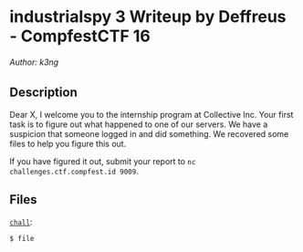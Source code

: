 # industrialspy 3 Writeup by Deffreus - CompfestCTF 16

###### Author: k3ng

## Description

Dear X, I welcome you to the internship program at Collective Inc.
Your first task is to figure out what happened to one of our servers.
We have a suspicion that someone logged in and did something.
We recovered some files to help you figure this out.

If you have figured it out, submit your report to `nc challenges.ctf.compfest.id 9009`.

## Files

[`chall`](https://ctf.compfest.id/files/45f52270f93e45fe23f2d90715101e51/capture.pcapng?token=eyJ1c2VyX2lkIjo3MiwidGVhbV9pZCI6MzA3LCJmaWxlX2lkIjo5NX0.ZtKv2A.EpzJrekCSXnYgSlwQbVeglCZMxo):

```
$ file
```


